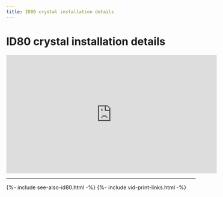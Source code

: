 ```yaml
---
title: ID80 crystal installation details
---
```


# ID80 crystal installation details

<div class="ratio ratio-16x9">
  <iframe width="560" height="315" src="https://www.youtube.com/embed/Bgv9mUN4svQ" title="YouTube video player" frameborder="0" allow="accelerometer; autoplay; clipboard-write; encrypted-media; gyroscope; picture-in-picture" allowfullscreen></iframe>
</div>

---

{%- include see-also-id80.html -%}
{%- include vid-print-links.html -%}
